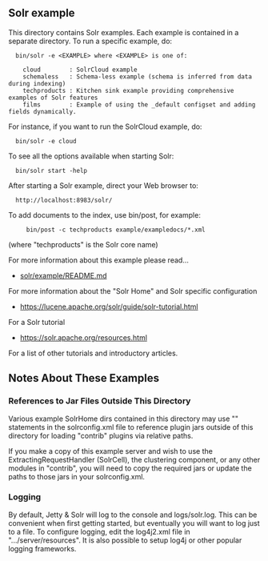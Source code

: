<!--
 Licensed to the Apache Software Foundation (ASF) under one or more
 contributor license agreements.  See the NOTICE file distributed with
 this work for additional information regarding copyright ownership.
 The ASF licenses this file to You under the Apache License, Version 2.0
 (the "License"); you may not use this file except in compliance with
 the License.  You may obtain a copy of the License at

     http://www.apache.org/licenses/LICENSE-2.0

 Unless required by applicable law or agreed to in writing, software
 distributed under the License is distributed on an "AS IS" BASIS,
 WITHOUT WARRANTIES OR CONDITIONS OF ANY KIND, either express or implied.
 See the License for the specific language governing permissions and
 limitations under the License.
-->

Solr example
------------

This directory contains Solr examples. Each example is contained in a
separate directory. To run a specific example, do:

```
  bin/solr -e <EXAMPLE> where <EXAMPLE> is one of:

    cloud        : SolrCloud example
    schemaless   : Schema-less example (schema is inferred from data during indexing)
    techproducts : Kitchen sink example providing comprehensive examples of Solr features
    films        : Example of using the _default configset and adding fields dynamically.
```

For instance, if you want to run the SolrCloud example, do:

```
  bin/solr -e cloud
```

To see all the options available when starting Solr:

```
  bin/solr start -help
```

After starting a Solr example, direct your Web browser to:

```
  http://localhost:8983/solr/
```

To add documents to the index, use bin/post, for example:

```
     bin/post -c techproducts example/exampledocs/*.xml
```

(where "techproducts" is the Solr core name)

For more information about this example please read...

 * [solr/example/README.md](./README.md)

For more information about the "Solr Home" and Solr specific configuration

* https://lucene.apache.org/solr/guide/solr-tutorial.html

For a Solr tutorial

 * https://solr.apache.org/resources.html

For a list of other tutorials and introductory articles.

Notes About These Examples
--------------------------

### References to Jar Files Outside This Directory

Various example SolrHome dirs contained in this directory may use "<lib>"
statements in the solrconfig.xml file to reference plugin jars outside of
this directory for loading "contrib" plugins via relative paths.  

If you make a copy of this example server and wish to use the
ExtractingRequestHandler (SolrCell), the clustering component,
or any other modules in "contrib", you will need to
copy the required jars or update the paths to those jars in your
solrconfig.xml.

### Logging

By default, Jetty & Solr will log to the console and logs/solr.log. This can
be convenient when first getting started, but eventually you will want to
log just to a file. To configure logging, edit the log4j2.xml file in
".../server/resources".
It is also possible to setup log4j or other popular logging frameworks.
